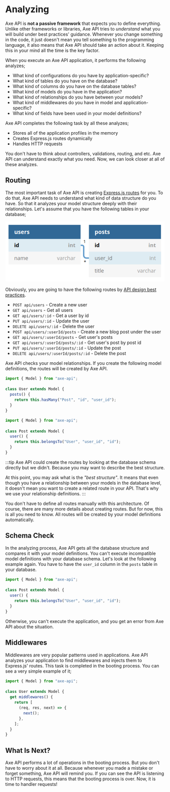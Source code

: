 # Analyzing

Axe API is **not a passive framework** that expects you to define everything. Unlike other frameworks or libraries, Axe API tries to _understand_ what you will build under best practices' guidance. Whenever you change something in the code, it just doesn't mean you tell something to the programming language, it also means that Axe API should take an action about it. Keeping this in your mind all the time is the key factor.

When you execute an Axe API application, it performs the following analyzes;

- What kind of configurations do you have by application-specific?
- What kind of tables do you have on the database?
- What kind of columns do you have on the database tables?
- What kind of models do you have in the application?
- What kind of relationships do you have between your models?
- What kind of middlewares do you have in model and application-specific?
- What kind of fields have been used in your model definitions?

Axe API completes the following task by all these analyzes;

- Stores all of the application profiles in the memory
- Creates Express.js routes dynamically
- Handles HTTP requests

You don't have to think about controllers, validations, routing, and etc. Axe API can understand exactly what you need. Now, we can look closer at all of these analyzes.

## Routing

The most important task of Axe API is creating [Express.js routes](https://expressjs.com/en/guide/routing.html) for you. To do that, Axe API needs to understand what kind of data structure do you have. So that it analyzes your model structure deeply with their relationships. Let's assume that you have the following tables in your database;

<div style="text-align:center;">

![Database Schema](./routes-01.png)

</div>

Obviously, you are going to have the following routes by [API design best practices](https://www.vinaysahni.com/best-practices-for-a-pragmatic-restful-api).

- `POST api/users` - Create a new user
- `GET api/users` - Get all users
- `GET api/users/:id` - Get a user by id
- `PUT api/users/:id` - Update the user
- `DELETE api/users/:id` - Delete the user
- `POST api/users/:userId/posts` - Create a new blog post under the user
- `GET api/users/:userId/posts` - Get user's posts
- `GET api/users/:userId/posts/:id` - Get user's post by post id
- `PUT api/users/:userId/posts/:id` - Update the post
- `DELETE api/users/:userId/posts/:id` - Delete the post

Axe API checks your model relationships. If you create the following model definitions, the routes will be created by Axe API.

```js
import { Model } from "axe-api";

class User extends Model {
  posts() {
    return this.hasMany("Post", "id", "user_id");
  }
}
```

```js
import { Model } from "axe-api";

class Post extends Model {
  user() {
    return this.belongsTo("User", "user_id", "id");
  }
}
```

:::tip
Axe API could create the routes by looking at the database schema directly but we didn't. Because you may want to describe the best structure.

At this point, you may ask what is the _"best structure"_. It means that even though you have a relationship between your models in the database level, it doesn't mean you want to create a related route in your API. That's why we use your relationship definitions.
:::

You don't have to define all routes manually with this architecture. Of course, there are many more details about creating routes. But for now, this is all you need to know. All routes will be created by your model definitions automatically.

## Schema Check

In the analyzing process, Axe API gets all the database structure and compares it with your model definitions. You can't execute incompatible model definitions with your database schema. Let's look at the following example again. You have to have the `user_id` column in the `posts` table in your database.

```js
import { Model } from "axe-api";

class Post extends Model {
  user() {
    return this.belongsTo("User", "user_id", "id");
  }
}
```

Otherwise, you can't execute the application, and you get an error from Axe API about the situation.

## Middlewares

Middlewares are very popular patterns used in applications. Axe API analyzes your application to find middlewares and injects them to Express.js' routes. This task is completed in the booting process. You can see a very simple example of it;

```js
import { Model } from "axe-api";

class User extends Model {
  get middlewares() {
    return [
      (req, res, next) => {
        next();
      },
    ];
  }
}
```

## What Is Next?

Axe API performs a lot of operations in the booting process. But you don't have to worry about it at all. Because whenever you made a mistake or forget something, Axe API will remind you. If you can see the API is listening to HTTP requests, this means that the booting process is over. Now, it is time to handler requests!
